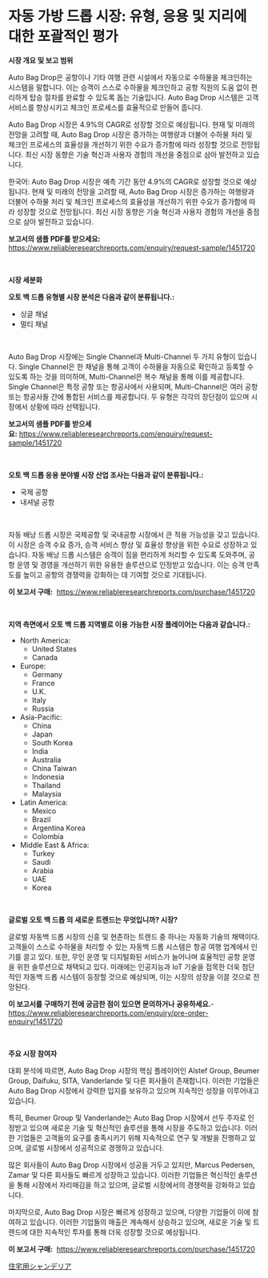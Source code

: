 <p><h1>자동 가방 드롭 시장: 유형, 응용 및 지리에 대한 포괄적인 평가</h1></p><p><strong>시장 개요 및 보고 범위</strong></p>
<p><p>Auto Bag Drop은 공항이나 기타 여행 관련 시설에서 자동으로 수하물을 체크인하는 시스템을 말합니다. 이는 승객이 스스로 수하물을 체크인하고 공항 직원의 도움 없이 편리하게 탑승 절차를 완료할 수 있도록 돕는 기술입니다. Auto Bag Drop 시스템은 고객 서비스를 향상시키고 체크인 프로세스를 효율적으로 만들어 줍니다.</p><p>Auto Bag Drop 시장은 4.9%의 CAGR로 성장할 것으로 예상됩니다. 현재 및 미래의 전망을 고려할 때, Auto Bag Drop 시장은 증가하는 여행량과 더불어 수하물 처리 및 체크인 프로세스의 효율성을 개선하기 위한 수요가 증가함에 따라 성장할 것으로 전망됩니다. 최신 시장 동향은 기술 혁신과 사용자 경험의 개선을 중점으로 삼아 발전하고 있습니다.</p><p>한국어: Auto Bag Drop 시장은 예측 기간 동안 4.9%의 CAGR로 성장할 것으로 예상됩니다. 현재 및 미래의 전망을 고려할 때, Auto Bag Drop 시장은 증가하는 여행량과 더불어 수하물 처리 및 체크인 프로세스의 효율성을 개선하기 위한 수요가 증가함에 따라 성장할 것으로 전망됩니다. 최신 시장 동향은 기술 혁신과 사용자 경험의 개선을 중점으로 삼아 발전하고 있습니다.</p></p>
<p><strong>보고서의 샘플 PDF를 받으세요:</strong> <a href="https://www.reliableresearchreports.com/enquiry/request-sample/1451720">https://www.reliableresearchreports.com/enquiry/request-sample/1451720</a></p>
<p>&nbsp;</p>
<p><strong>시장 세분화</strong></p>
<p><strong>오토 백 드롭 유형별 시장 분석은 다음과 같이 분류됩니다.:</strong></p>
<p><ul><li>싱글 채널</li><li>멀티 채널</li></ul></p>
<p>&nbsp;</p>
<p><p>Auto Bag Drop 시장에는 Single Channel과 Multi-Channel 두 가지 유형이 있습니다. Single Channel은 한 채널을 통해 고객이 수하물을 자동으로 확인하고 등록할 수 있도록 하는 것을 의미하며, Multi-Channel은 복수 채널을 통해 이를 제공합니다. Single Channel은 특정 공항 또는 항공사에서 사용되며, Multi-Channel은 여러 공항 또는 항공사들 간에 통합된 서비스를 제공합니다. 두 유형은 각각의 장단점이 있으며 시장에서 상황에 따라 선택됩니다.</p></p>
<p><strong>보고서의 샘플 PDF를 받으세요:</strong>&nbsp;<a href="https://www.reliableresearchreports.com/enquiry/request-sample/1451720">https://www.reliableresearchreports.com/enquiry/request-sample/1451720</a></p>
<p>&nbsp;</p>
<p><strong> 오토 백 드롭 응용 분야별 시장 산업 조사는 다음과 같이 분류됩니다.:</strong></p>
<p><ul><li>국제 공항</li><li>내셔널 공항</li></ul></p>
<p>&nbsp;</p>
<p><p>자동 배낭 드롭 시장은 국제공항 및 국내공항 시장에서 큰 적용 가능성을 갖고 있습니다. 이 시장은 승객 수요 증가, 승객 서비스 향상 및 효율성 향상을 위한 수요로 성장하고 있습니다. 자동 배낭 드롭 시스템은 승객이 짐을 편리하게 처리할 수 있도록 도와주며, 공항 운영 및 경영을 개선하기 위한 유용한 솔루션으로 인정받고 있습니다. 이는 승객 만족도를 높이고 공항의 경쟁력을 강화하는 데 기여할 것으로 기대됩니다.</p></p>
<p><strong>이 보고서 구매:</strong>&nbsp; <a href="https://www.reliableresearchreports.com/purchase/1451720">https://www.reliableresearchreports.com/purchase/1451720</a></p>
<p>&nbsp;</p>
<p><strong>지역 측면에서 오토 백 드롭 지역별로 이용 가능한 시장 플레이어는 다음과 같습니다.:</strong></p>
<p><ul>
    <li>
        North America:
        <ul>
            <li>United States</li>
            <li>Canada</li>
        </ul>
    </li>
    <li>
        Europe:
        <ul>
            <li>Germany</li>
            <li>France</li>
            <li>U.K.</li>
            <li>Italy</li>
            <li>Russia</li>
        </ul>
    </li>
    <li>
        Asia-Pacific:
        <ul>
            <li>China</li>
            <li>Japan</li>
            <li>South Korea</li>
            <li>India</li>
            <li>Australia</li>
            <li>China Taiwan</li>
            <li>Indonesia</li>
            <li>Thailand</li>
            <li>Malaysia</li>
        </ul>
    </li>
    <li>
        Latin America:
        <ul>
            <li>Mexico</li>
            <li>Brazil</li>
            <li>Argentina Korea</li>
            <li>Colombia</li>
        </ul>
    </li>
    <li>
        Middle East & Africa:
        <ul>
            <li>Turkey</li>
            <li>Saudi</li>
            <li>Arabia</li>
            <li>UAE</li>
            <li>Korea</li>
        </ul>
    </li>
    </ul></p>
<p>&nbsp;</p>
<p><strong>글로벌 오토 백 드롭 의 새로운 트렌드는 무엇입니까? 시장?</strong></p>
<p><p>글로벌 자동백 드롭 시장의 신흥 및 현존하는 트렌드 중 하나는 자동화 기술의 채택이다. 고객들이 스스로 수하물을 처리할 수 있는 자동백 드롭 시스템은 항공 여행 업계에서 인기를 끌고 있다. 또한, 무인 운영 및 디지털화된 서비스가 늘어나며 효율적인 공항 운영을 위한 솔루션으로 채택되고 있다. 미래에는 인공지능과 IoT 기술을 접목한 더욱 첨단적인 자동백 드롭 시스템이 등장할 것으로 예상되며, 이는 시장의 성장을 이끌 것으로 전망된다.</p></p>
<p><strong>이 보고서를 구매하기 전에 궁금한 점이 있으면 문의하거나 공유하세요.</strong>- <a href="https://www.reliableresearchreports.com/enquiry/pre-order-enquiry/1451720">https://www.reliableresearchreports.com/enquiry/pre-order-enquiry/1451720</a></p>
<p>&nbsp;</p>
<p><strong>주요 시장 참여자</strong></p>
<p><p>대회 분석에 따르면, Auto Bag Drop 시장의 핵심 플레이어인 Alstef Group, Beumer Group, Daifuku, SITA, Vanderlande 및 다른 회사들이 존재합니다. 이러한 기업들은 Auto Bag Drop 시장에서 강력한 입지를 보유하고 있으며 지속적인 성장을 이루어내고 있습니다.</p><p>특히, Beumer Group 및 Vanderlande는 Auto Bag Drop 시장에서 선두 주자로 인정받고 있으며 새로운 기술 및 혁신적인 솔루션을 통해 시장을 주도하고 있습니다. 이러한 기업들은 고객들의 요구를 충족시키기 위해 지속적으로 연구 및 개발을 진행하고 있으며, 글로벌 시장에서 성공적으로 경쟁하고 있습니다.</p><p>많은 회사들이 Auto Bag Drop 시장에서 성공을 거두고 있지만, Marcus Pedersen, Zamar 및 다른 회사들도 빠르게 성장하고 있습니다. 이러한 기업들은 혁신적인 솔루션을 통해 시장에서 자리매김을 하고 있으며, 글로벌 시장에서의 경쟁력을 강화하고 있습니다.</p><p>마지막으로, Auto Bag Drop 시장은 빠르게 성장하고 있으며, 다양한 기업들이 이에 참여하고 있습니다. 이러한 기업들의 매출은 계속해서 상승하고 있으며, 새로운 기술 및 트렌드에 대한 지속적인 투자를 통해 더욱 성장할 것으로 예상됩니다.</p></p>
<p><strong>이 보고서 구매:</strong>&nbsp;&nbsp;<a href="https://www.reliableresearchreports.com/purchase/1451720">https://www.reliableresearchreports.com/purchase/1451720</a></p>
<p><p><a href="https://github.com/one-cool-chick/Market-Research-Report-List-1/blob/main/955729213210.md">住宅用シャンデリア</a></p></p>
